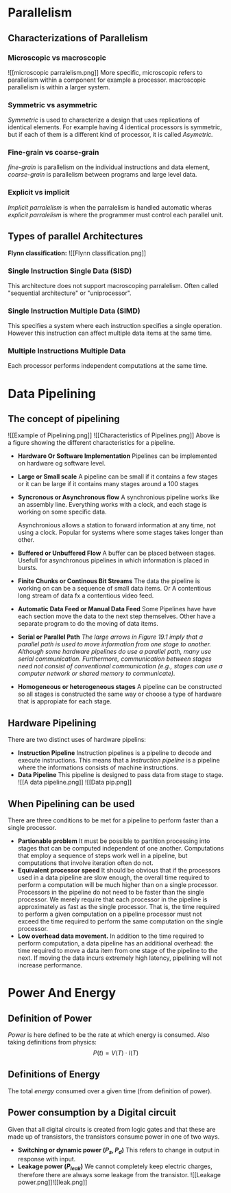 # Parallelism
## Characterizations of Parallelism
### Microscopic vs macroscopic
![[microscopic parralelism.png]]
More specific, microscopic refers to parallelism within a component for example a processor. macroscopic parallelism is within a larger system.
### Symmetric vs asymmetric
*Symmetric* is used to characterize a design that uses replications of identical elements. For example having 4 identical processors is symmetric, but if each of them is a different kind of processor, it is called *Asymetric.*
### Fine-grain vs coarse-grain
*fine-grain* is parallelism on the individual instructions and data element, *coarse-grain* is parallelism between programs and large level data.
### Explicit vs implicit
*Implicit parralelism* is when the parralelism is handled automatic wheras *explicit parralelism* is where the programmer must control each parallel unit.
## Types of parallel Architectures
**Flynn classification:**
![[Flynn classification.png]]
### Single Instruction Single Data (SISD)
This architecture does not support macroscoping parralelism.
Often called "sequential architecture" or "uniprocessor".
### Single Instruction Multiple Data (SIMD)
This specifies a system where each instruction specifies a single operation. However this instruction can affect multiple data items at the same time.
### Multiple Instructions Multiple Data
Each processor performs independent computations at the same time.


# Data Pipelining
## The concept of pipelining
![[Example of Pipelining.png]]
![[Characteristics of Pipelines.png]]
Above is a figure showing the different characteristics for a pipeline.
- **Hardware Or Software Implementation**
	Pipelines can be implemented on hardware og software level.
- **Large or Small scale**
	A pipeline can be small if it contains a few stages or it can be large if it contains many stages around a 100 stages
- **Syncronous or Asynchronous flow**
	A synchronious pipeline works like an assembly line. Everything works with a clock, and each stage is working on some specific data.
	
	Asynchronious allows a station to forward information at any time, not using a clock. Popular for systems where some stages takes longer than other.
- **Buffered or Unbuffered Flow**
	A buffer can be placed between stages. Usefull for asynchronous pipelines in which information is placed in bursts.
- **Finite Chunks or Continous Bit Streams**
	The data the pipeline is working on can be a sequence of small data items. Or A contentious long stream of data fx a contentious video feed.
-  **Automatic Data Feed or Manual Data Feed**
	Some Pipelines have have each section move the data to the next step themselves. Other have a separate program to do the moving of data items.
- **Serial or Parallel Path**
	*The large arrows in Figure 19.1 imply that a parallel path is used to move information from one stage to another. Although some hardware pipelines do use a parallel path, many use serial communication. Furthermore, communication between stages need not consist of conventional communication (e.g., stages can use a computer network or shared memory to communicate).*
- **Homogeneous or heterogeneous stages**
	A pipeline can be constructed so all stages is constructed the same way or choose a type of hardware that is appropiate for each stage.
## Hardware Pipelining
There are two distinct uses of hardware pipelins:
- **Instruction Pipeline**
	Instruction pipelines is a pipeline to decode and execute instructions. This means that a *Instruction pipeline* is a pipeline where the informations consists of machine instructions.
- **Data Pipeline**
	This pipeline is designed to pass data from stage to stage.
	![[A data pipeline.png]]
	![[Data pip.png]]
## When Pipelining can be used
There are three conditions to be met for a pipeline to perform faster than a single processor.
- **Partionable problem**
	It must be possible to partition processing into stages that can be computed independent of one another. Computations that employ a sequence of steps work well in a pipeline, but computations that involve iteration often do not.
- **Equivalent processor speed**
	It should be obvious that if the processors used in a data pipeline are slow enough, the overall time required to perform a computation will be much higher than on a single processor. Processors in the pipeline do not need to be faster than the single processor. We merely require that each processor in the pipeline is approximately as fast as the single processor. That is, the time required to perform a given computation on a pipeline processor must not exceed the time required to perform the same computation on the single processor.
- **Low overhead data movement.**
	In addition to the time required to perform computation, a data pipeline has an additional overhead: the time required to move a data item from one stage of the pipeline to the next. If moving the data incurs extremely high latency, pipelining will not increase performance.

# Power And Energy
## Definition of Power
*Power* is here defined to be the rate at which energy is consumed. Also taking definitions from physics:
$$
P(t)=V(T)\cdot I(T)
$$
## Definitions of Energy
The total *energy* consumed over a given time (from definition of power).

## Power consumption by a Digital circuit
Given that all digital circuits is created from logic gates and that these are made up of transistors, the transistors consume power in one of two ways.
- **Switching or dynamic power ($P_s,P_d$)**
	This refers to change in output in response with input.
- **Leakage power ($P_{leak}$)**
	We cannot completely keep electric charges, therefore there are always some leakage from the transistor.
	![[Leakage power.png]]![[leak.png]]

	